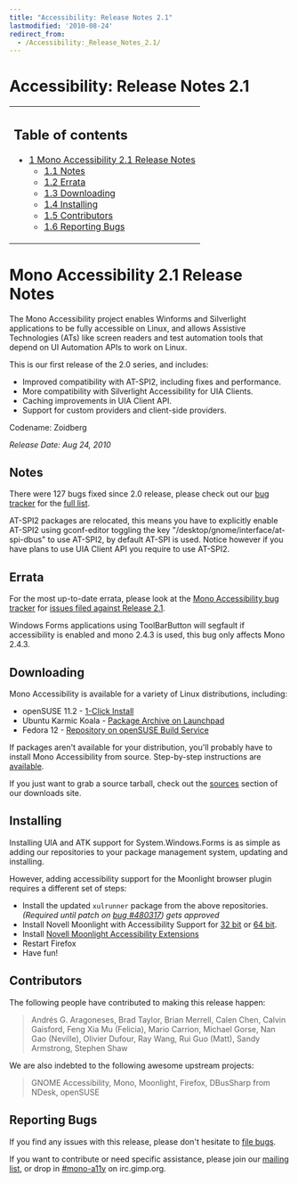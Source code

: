 ```yaml
---
title: "Accessibility: Release Notes 2.1"
lastmodified: '2010-08-24'
redirect_from:
  - /Accessibility:_Release_Notes_2.1/
---
```


Accessibility: Release Notes 2.1
================================

<table>
<col width="100%" />
<tbody>
<tr class="odd">
<td align="left"><h2>Table of contents</h2>
<ul>
<li><a href="#mono-accessibility-21-release-notes">1 Mono Accessibility 2.1 Release Notes</a>
<ul>
<li><a href="#notes">1.1 Notes</a></li>
<li><a href="#errata">1.2 Errata</a></li>
<li><a href="#downloading">1.3 Downloading</a></li>
<li><a href="#installing">1.4 Installing</a></li>
<li><a href="#contributors">1.5 Contributors</a></li>
<li><a href="#reporting-bugs">1.6 Reporting Bugs</a></li>
</ul></li>
</ul></td>
</tr>
</tbody>
</table>

Mono Accessibility 2.1 Release Notes
====================================

The Mono Accessibility project enables Winforms and Silverlight applications to be fully accessible on Linux, and allows Assistive Technologies (ATs) like screen readers and test automation tools that depend on UI Automation APIs to work on Linux.

This is our first release of the 2.0 series, and includes:

-   Improved compatibility with AT-SPI2, including fixes and performance.
-   More compatibility with Silverlight Accessibility for UIA Clients.
-   Caching improvements in UIA Client API.
-   Support for custom providers and client-side providers.

Codename: Zoidberg

*Release Date: Aug 24, 2010*

Notes
-----

There were 127 bugs fixed since 2.0 release, please check out our [bug tracker](https://bugzilla.novell.com/buglist.cgi?query_format=advanced&classification=Mono&product=UI+Automation) for the [full list](https://bugzilla.novell.com/buglist.cgi?query_format=advanced&classification=Mono&product=UI+Automation&bug_status=RESOLVED&bug_status=VERIFIED&bug_status=CLOSED&chfieldfrom=2010-02-26&chfieldto=2010-08-23).

AT-SPI2 packages are relocated, this means you have to explicitly enable AT-SPI2 using gconf-editor toggling the key "/desktop/gnome/interface/at-spi-dbus" to use AT-SPI2, by default AT-SPI is used. Notice however if you have plans to use UIA Client API you require to use AT-SPI2.

Errata
------

For the most up-to-date errata, please look at the [Mono Accessibility bug tracker](https://bugzilla.novell.com/buglist.cgi?query_format=advanced&classification=Mono&product=UI+Automation) for [issues filed against Release 2.1](https://bugzilla.novell.com/buglist.cgi?query_format=advanced&classification=Mono&product=UI+Automation&version=Release+2.1&bug_status=NEW&bug_status=ASSIGNED&bug_status=NEEDINFO&bug_status=REOPENED).

Windows Forms applications using ToolBarButton will segfault if accessibility is enabled and mono 2.4.3 is used, this bug only affects Mono 2.4.3.

Downloading
-----------

Mono Accessibility is available for a variety of Linux distributions, including:

-   openSUSE 11.2 - [1-Click Install](http://download.opensuse.org/repositories/Mono:/UIA/openSUSE_11.2/mono-uia.ymp)
-   Ubuntu Karmic Koala - [Package Archive on Launchpad](https://edge.launchpad.net/~mono-a11y/+archive/releases)
-   Fedora 12 - [Repository on openSUSE Build Service](http://download.opensuse.org/repositories/Mono:/UIA/Fedora_12/)

If packages aren't available for your distribution, you'll probably have to install Mono Accessibility from source. Step-by-step instructions are [available](/Accessibility:_Installing_2.1_From_Source "Accessibility: Installing 2.1 From Source").

If you just want to grab a source tarball, check out the [sources](http://mono-a11y.org/releases/2.1/sources/) section of our downloads site.

Installing
----------

Installing UIA and ATK support for System.Windows.Forms is as simple as adding our repositories to your package management system, updating and installing.

However, adding accessibility support for the Moonlight browser plugin requires a different set of steps:

-   Install the updated `xulrunner` package from the above repositories. *(Required until patch on [bug \#480317](https://bugzilla.mozilla.org/show_bug.cgi?id=480317)) gets approved*
-   Install Novell Moonlight with Accessibility Support for [32 bit](http://www.mono-a11y.org/archive/moonlight-plugins/2.3.99.0accessibility/novell-moonlight-2.3.99.0accessibility-i586.xpi) or [64 bit](http://www.mono-a11y.org/archive/moonlight-plugins/2.3.99.0accessibility/novell-moonlight-2.3.99.0accessibility-x86_64.xpi).
-   Install [Novell Moonlight Accessibility Extensions](http://www.mono-a11y.org/archive/moonlight-a11y-plugins/2.1/novell-moonlight-a11y-2.1-noarch.xpi)
-   Restart Firefox
-   Have fun!

Contributors
------------

The following people have contributed to making this release happen:

> Andrés G. Aragoneses, Brad Taylor, Brian Merrell, Calen Chen, Calvin Gaisford, Feng Xia Mu (Felicia), Mario Carrion, Michael Gorse, Nan Gao (Neville), Olivier Dufour, Ray Wang, Rui Guo (Matt), Sandy Armstrong, Stephen Shaw

We are also indebted to the following awesome upstream projects:

> GNOME Accessibility, Mono, Moonlight, Firefox, DBusSharp from NDesk, openSUSE

Reporting Bugs
--------------

If you find any issues with this release, please don't hesitate to [file bugs](https://bugzilla.novell.com/enter_bug.cgi?product=UI%20Automation).

If you want to contribute or need specific assistance, please join our [mailing list](http://forge.novell.com/mailman/listinfo/mono-a11y), or drop in [\#mono-a11y](irc://irc.gimp.org/mono-a11y) on irc.gimp.org.

